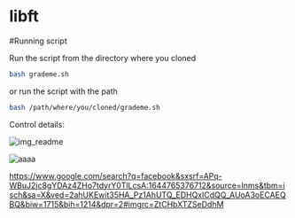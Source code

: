 # libft

#Running script

Run the script from the directory where you cloned
```bash
bash grademe.sh
```
or run the script with the path
```bash
bash /path/where/you/cloned/grademe.sh
```
Control details:

![img_readme](https://user-images.githubusercontent.com/73845925/153059022-bc865001-d52c-4335-a7eb-3e1b14c34087.png)

![aaaa](https://user-images.githubusercontent.com/73845925/153059236-9809b2ec-03f6-4cf4-a2a6-4bbc3c6bc04e.png)

https://www.google.com/search?q=facebook&sxsrf=APq-WBuJ2jc8gYDAz4ZHo7tdyrY0TlLcsA:1644765376712&source=lnms&tbm=isch&sa=X&ved=2ahUKEwit35HA_Pz1AhUTQ_EDHQxICdQQ_AUoA3oECAEQBQ&biw=1715&bih=1214&dpr=2#imgrc=ZtCHbXTZSeDdhM
